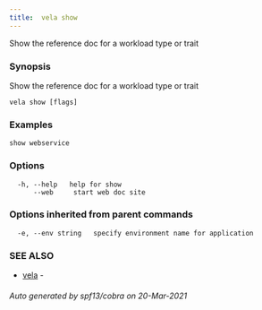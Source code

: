 ```yaml
---
title:  vela show
---
```


Show the reference doc for a workload type or trait

### Synopsis

Show the reference doc for a workload type or trait

```
vela show [flags]
```

### Examples

```
show webservice
```

### Options

```
  -h, --help   help for show
      --web     start web doc site
```

### Options inherited from parent commands

```
  -e, --env string   specify environment name for application
```

### SEE ALSO

* [vela](vela.md)	 - 

###### Auto generated by spf13/cobra on 20-Mar-2021
